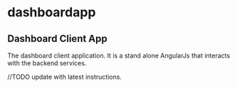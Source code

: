 # dashboardapp

## Dashboard Client App

The dashboard client application. It is a stand alone AngularJs that interacts with the backend services.

//TODO update with latest instructions.
